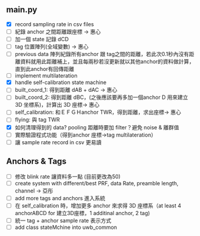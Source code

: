 ## main.py

* [X]  record sampling rate in csv files
* [ ]  紀錄 anchor 之間距離跟座標 -> 惠心
* [ ]  加一個 state 記錄 dCD
* [ ]  tag 位置陣列(全域變數) -> 惠心
* [ ]  previous data 陣列紀錄所有anchor 跟 tag之間的距離，若此次0.1秒內沒有距離資料就用此距離補上，並且每兩秒若沒更新就以其他anchor的資料做計算，直到此anchor有回傳距離
* [ ]  implement multilateration
* [X]  handle self-calibration state machine
  * [ ]  built_coord_1: 得到距離 dAB + dAC -> 惠心
  * [ ]  built_coord_2: 得到距離 dBC，(之後應該要再多加一個anchor D 用來建立 3D 坐標系)，計算出 3D 座標-> 惠心
  * [ ]  self_calibration: 和ＥＦＧＨanchor TWR，得到距離，求出座標-> 惠心
  * [ ]  flying: 與 tag TWR
* [X]  如何清理得到的 data? pooling 距離時要加 filter？避免 noise & 離群值
* [ ]  實際驗證程式功能（得到anchor 座標->tag multilateration）
* [ ]  讓 sample rate record in csv 更易讀

## Anchors & Tags

* [ ]  修改 blink rate 讓資料多一點 (目前更改為50)
* [ ]  create system with different/best PRF, data Rate, preamble length, channel -> 亞彤
* [ ]  add more tags and anchors 進入系統
* [ ]  在 self_calibration 時，增加更多 anchor 來求得 3D 座標系（at least 4 anchorABCD for 建立3D座標，1 additinal anchor, 2 tag)
* [ ]  統一 tag + anchor sample rate 表示方式
* [ ] add class stateMchine into uwb_common